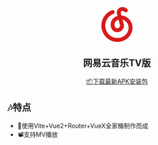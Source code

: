 <div style="margin-top: 30px;" align="center">

<img width="80px" height="80px" src="https://github.com/Groupguanfang/Netease-Vite/blob/master/src/assets/logo.png?raw=true" />

## 网易云音乐TV版
[📦️下载最新APK安装包](https://github.com/Groupguanfang/Netease-Vite/releases)

</div>

## 🎶特点
* 📝使用Vite+Vue2+Router+VueX全家桶制作而成
* 📽️支持MV播放